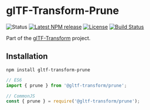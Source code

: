 # glTF-Transform-Prune

<!-- This file is automatically generated. Please don't edit it directly:
if you find an error, edit the source file (likely index.ts), and re-run
./scripts/update-readmes in the turf project. -->

![Status](https://img.shields.io/badge/status-experimental-orange.svg)
[![Latest NPM release](https://img.shields.io/npm/v/gltf-transform-prune.svg)](https://www.npmjs.com/package/gltf-transform-prune)
[![License](https://img.shields.io/npm/l/@gltf-transform/core.svg)](https://github.com/donmccurdy/glTF-Transform/blob/master/LICENSE)
[![Build Status](https://travis-ci.com/donmccurdy/glTF-Transform.svg?branch=master)](https://travis-ci.com/donmccurdy/glTF-Transform)

Part of the [glTF-Transform](https://github.com/donmccurdy/glTF-Transform) project.

## Installation

```
npm install gltf-transform-prune
```

```js
// ES6
import { prune } from '@gltf-transform/prune';

// CommonJS
const { prune } = require('@gltf-transform/prune');
```
